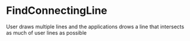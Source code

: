 # FindConnectingLine
User draws multiple lines and the applications drows a line that intersects as much of user lines as possible
